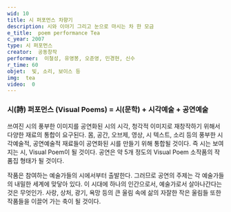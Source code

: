 ```yaml
---
wid: 10
title: 시 퍼포먼스 차향기
description: 시와 이야기 그리고 눈으로 마시는 차 한 모금
e_title:  poem performance Tea
c_year: 2007
type: 시 퍼포먼스
creator:  공동창작
performer:  이철성, 유영봉, 오준영, 민경현, 신수
r_time: 60
objet:  빛, 소리, 보이스 등
img:  tea
video:  0
---
```


### 시(詩) 퍼포먼스 (Visual Poems) = 시(문학) + 시각예술 + 공연예술

쓰여진 시의 풍부한 이미지를 공연화된 시의 시각, 청각적 이미지로 재창작하기 위해서 다양한 재료의 통합이 요구된다. 몸, 공간, 오브제, 영상, 시 텍스트, 소리 등의 풍부한 시각예술적, 공연예술적 재료들이 공연화된 시를 만들기 위해 통합될 것이다. 즉 시는 보여지는 시, Visual Poem이 될 것이다. 공연은 약 5개 정도의 Visual Poem 소작품의 작품집 형태가 될 것이다.

작품은 참여하는 예술가들의 시에서부터 출발한다. 그러므로 공연의 주제는 각 예술가들의 내밀한 세계에 맞닿아 있다. 이 시대에 하나의 인간으로서, 예술가로서 살아나간다는 것은 무엇인가. 사랑, 상처, 광기, 욕망 등의 큰 울림 속에 삶의 자잘한 작은 울림들 또한 작품들을 이끌어 가는 축이 될 것이다.

